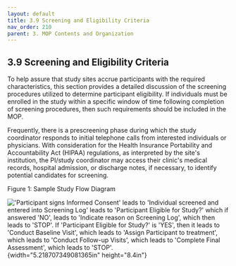 ```yaml
---
layout: default
title: 3.9 Screening and Eligibility Criteria
nav_order: 210
parent: 3. MOP Contents and Organization
---
```


## 3.9 Screening and Eligibility Criteria

To help assure that study sites accrue participants with the required
characteristics, this section provides a detailed discussion of the
screening procedures utilized to determine participant eligibility. If
individuals must be enrolled in the study within a specific window of
time following completion of screening procedures, then such
requirements should be included in the MOP.

Frequently, there is a prescreening phase during which the study
coordinator responds to initial telephone calls from interested
individuals or physicians. With consideration for the Health Insurance
Portability and Accountability Act (HIPAA) regulations, as interpreted
by the site's institution, the PI/study coordinator may access their
clinic's medical records, hospital admission, or discharge notes, if
necessary, to identify potential candidates for screening.

Figure 1: Sample Study Flow Diagram

![\'Participant signs Informed Consent\' leads to \'Individual screened
and entered into Screening Log\' leads to \'Participant Eligible for
Study?\' which if answered \'NO\', leads to \'Indicate reason on
Screening Log\', which then leads to \'STOP\'. If \'Participant Eligible
for Study?\' is \'YES\', then it leads to \'Conduct Baseline Visit\',
which leads to \'Assign Participant to treatment\', which leads to
\'Conduct Follow-up Visits\', which leads to \'Complete Final
Assessment\', which leads to
\'STOP\'.](media/image1.jpeg){width="5.218707349081365in"
height="8.4in"}

